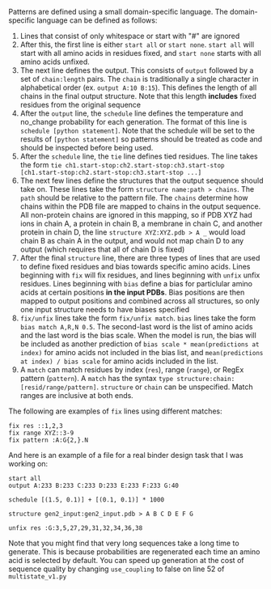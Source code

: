 Patterns are defined using a small domain-specific language. The domain-specific language can be defined as follows:

1. Lines that consist of only whitespace or start with "#" are ignored
2. After this, the first line is either `start all` or `start none`. `start all` will start with all amino acids in residues fixed, and `start none` starts with all amino acids unfixed. 
3. The next line defines the output. This consists of `output` followed by a set of `chain:length` pairs. The `chain` is traditionally a single character in alphabetical order (ex. `output A:10 B:15`). This defines the length of all chains in the final output structure. Note that this length **includes** fixed residues from the original sequence
4. After the `output` line, the `schedule` line defines the temperature and no_change probability for each generation. The format of this line is `schedule [python statement]`. Note that the schedule will be set to the results of `[python statement]` so patterns should be treated as code and should be inspected before being used. 
5. After the `schedule` line, the `tie` line defines tied residues. The line takes the form `tie ch1.start-stop:ch2.start-stop:ch3.start-stop [ch1.start-stop:ch2.start-stop:ch3.start-stop ...]`
6. The next few lines define the structures that the output sequence should take on. These lines take the form `structure name:path > chains`. The `path` should be relative to the pattern file. The `chains` determine how chains within the PDB file are mapped to chains in the output sequence. All non-protein chains are ignored in this mapping, so if PDB XYZ had ions in chain A, a protein in chain B, a membrane in chain C, and another protein in chain D, the line `structure XYZ:XYZ.pdb > A _` would load chain B as chain A in the output, and would not map chain D to any output (which requires that all of chain D is fixed)
7. After the final `structure` line, there are three types of lines that are used to define fixed residues and bias towards specific amino acids. Lines beginning with `fix` will fix residues, and lines beginning with `unfix` unfix residues. Lines beginning with `bias` define a bias for particlular amino acids at certain positions **in the input PDBs**. Bias positions are then mapped to output positions and combined across all structures, so only one input structure needs to have biases specified
8. `fix/unfix` lines take the form `fix/unfix match`. `bias` lines take the form `bias match A,R,N 0.5`. The second-last word is the list of amino acids and the last word is the bias scale. When the model is run, the bias will be included as another prediction of `bias scale * mean(predictions at index)` for amino acids not included in the bias list, and `mean(predictions at index) / bias scale` for amino acids included in the list. 
9. A `match` can match residues by index (`res`), range (`range`), or RegEx pattern (`pattern`). A `match` has the syntax `type structure:chain:[resid/range/pattern]`. `structure` or `chain` can be unspecified. Match ranges are inclusive at both ends. 

The following are examples of `fix` lines using different matches:
```
fix res ::1,2,3
fix range XYZ::3-9
fix pattern :A:G{2,}.N
```

And here is an example of a file for a real binder design task that I was working on:
```
start all
output A:233 B:233 C:233 D:233 E:233 F:233 G:40

schedule [(1.5, 0.1)] + [(0.1, 0.1)] * 1000

structure gen2_input:gen2_input.pdb > A B C D E F G

unfix res :G:3,5,27,29,31,32,34,36,38
```

Note that you might find that very long sequences take a long time to generate. This is because probabilities are regenerated each time an amino acid is selected by default. You can speed up generation at the cost of sequence quality by changing `use_coupling` to false on line 52 of `multistate_v1.py`